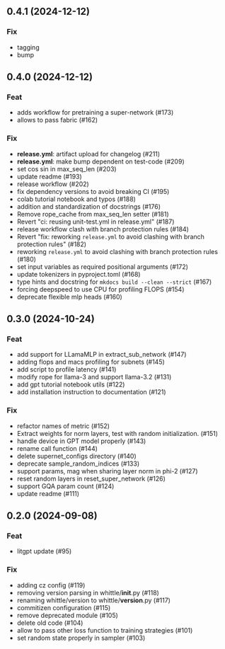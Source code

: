 ## 0.4.1 (2024-12-12)

### Fix

- tagging
- bump

## 0.4.0 (2024-12-12)

### Feat

- adds workflow for pretraining a super-network (#173)
- allows to pass fabric (#162)

### Fix

- **release.yml**: artifact upload for changelog (#211)
- **release.yml**: make bump dependent on test-code (#209)
- set cos sin in max_seq_len (#203)
- update readme (#193)
- release workflow (#202)
- fix dependency versions to avoid breaking CI (#195)
- colab tutorial notebook and typos (#188)
- addition and standardization of docstrings (#176)
- Remove rope_cache from max_seq_len setter (#181)
- Revert "ci: reusing unit-test.yml in release.yml" (#187)
- release workflow clash with branch protection rules (#184)
- Revert "fix: reworking `release.yml` to avoid clashing with branch protection rules" (#182)
- reworking `release.yml` to avoid clashing with branch protection rules (#180)
- set input variables as required positional arguments (#172)
- update tokenizers in pyproject.toml (#168)
- type hints and docstring for `mkdocs build --clean --strict` (#167)
- forcing deepspeed to use CPU for profiling FLOPS (#154)
- deprecate flexible mlp heads (#160)

## 0.3.0 (2024-10-24)

### Feat

- add support for LLamaMLP in extract_sub_network (#147)
- adding flops and macs profiling for subnets (#145)
- add script to profile latency (#141)
- modify rope for llama-3 and support llama-3.2 (#131)
- add gpt tutorial notebook utils (#122)
- add installation instruction to documentation (#121)

### Fix

- refactor names of metric (#152)
- Extract weights for norm layers, test with random initialization. (#151)
- handle device in GPT model properly (#143)
- rename call function (#144)
- delete supernet_configs directory (#140)
- deprecate  sample_random_indices (#133)
- support params, mag when sharing layer norm in phi-2 (#127)
- reset random layers in reset_super_network (#126)
- support GQA param count (#124)
- update readme (#111)

## 0.2.0 (2024-09-08)

### Feat

- litgpt update (#95)

### Fix

- adding cz config (#119)
- removing version parsing in whittle/__init__.py (#118)
- renaming whittle/version to whittle/__version__.py (#117)
- commitizen configuration (#115)
- remove deprecated module (#105)
- delete old code (#104)
- allow to pass other loss function to training strategies (#101)
- set random state properly in sampler (#103)
